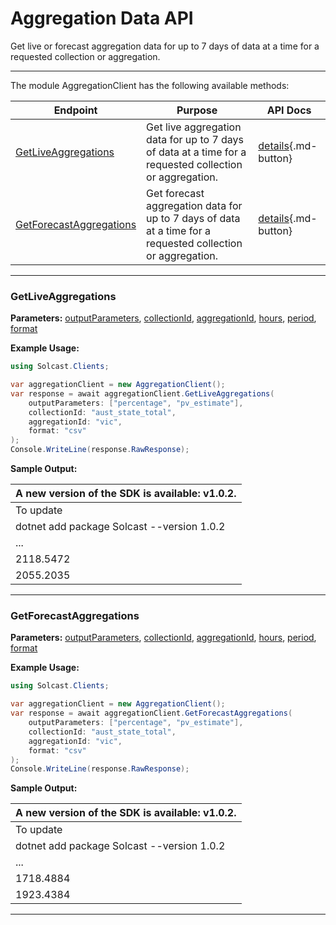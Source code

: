 # Aggregation Data API

Get live or forecast aggregation data for up to 7 days of data at a time for a requested collection or aggregation.

---


The module AggregationClient has the following available methods:

| Endpoint                  | Purpose                                              | API Docs                                                                                                               |
|---------------------------|------------------------------------------------------|------------------------------------------------------------------------------------------------------------------------|
| [GetLiveAggregations](#getliveaggregations) | Get live aggregation data for up to 7 days of data at a time for a requested collection or aggregation. | [details](https://docs.solcast.com.au/#3b09628d-0f9d-4a01-aa53-9af460d6c66a){.md-button} |
| [GetForecastAggregations](#getforecastaggregations) | Get forecast aggregation data for up to 7 days of data at a time for a requested collection or aggregation. | [details](https://docs.solcast.com.au/#feeb0565-ac06-473a-8cd1-b1493c5bcabb){.md-button} |

---

### GetLiveAggregations
**Parameters:**
[outputParameters](https://docs.solcast.com.au/#3b09628d-0f9d-4a01-aa53-9af460d6c66a "(List<string>): The output parameters to include in the response. (Optional)"), [collectionId](https://docs.solcast.com.au/#3b09628d-0f9d-4a01-aa53-9af460d6c66a "(string): Unique identifier for your collection. (Optional)"), [aggregationId](https://docs.solcast.com.au/#3b09628d-0f9d-4a01-aa53-9af460d6c66a "(string): Unique identifier that belongs to the requested collection. (Optional)"), [hours](https://docs.solcast.com.au/#3b09628d-0f9d-4a01-aa53-9af460d6c66a "(int?): The number of hours to return in the response. (Optional)"), [period](https://docs.solcast.com.au/#3b09628d-0f9d-4a01-aa53-9af460d6c66a "(string): Length of the averaging period in ISO 8601 format. (Optional)"), [format](https://docs.solcast.com.au/#3b09628d-0f9d-4a01-aa53-9af460d6c66a "(string): Response format (Optional)")

**Example Usage:**
```csharp
using Solcast.Clients;

var aggregationClient = new AggregationClient();
var response = await aggregationClient.GetLiveAggregations(
    outputParameters: ["percentage", "pv_estimate"],
    collectionId: "aust_state_total",
    aggregationId: "vic",
    format: "csv"
);
Console.WriteLine(response.RawResponse);

```
**Sample Output:**

| A new version of the SDK is available: v1.0.2. |
| --- |
| To update |  run the following command: |
|     dotnet add package Solcast --version 1.0.2 |
| ... |
| 2118.5472 | 41.1 | 2024-11-18T00:30:00+00:00 | PT30M |
| 2055.2035 | 39.9 | 2024-11-18T00:00:00+00:00 | PT30M |

---

### GetForecastAggregations
**Parameters:**
[outputParameters](https://docs.solcast.com.au/#feeb0565-ac06-473a-8cd1-b1493c5bcabb "(List<string>): The output parameters to include in the response. (Optional)"), [collectionId](https://docs.solcast.com.au/#feeb0565-ac06-473a-8cd1-b1493c5bcabb "(string): Unique identifier for your collection. (Optional)"), [aggregationId](https://docs.solcast.com.au/#feeb0565-ac06-473a-8cd1-b1493c5bcabb "(string): Unique identifier that belongs to the requested collection. (Optional)"), [hours](https://docs.solcast.com.au/#feeb0565-ac06-473a-8cd1-b1493c5bcabb "(int?): The number of hours to return in the response. (Optional)"), [period](https://docs.solcast.com.au/#feeb0565-ac06-473a-8cd1-b1493c5bcabb "(string): Length of the averaging period in ISO 8601 format. (Optional)"), [format](https://docs.solcast.com.au/#feeb0565-ac06-473a-8cd1-b1493c5bcabb "(string): Response format (Optional)")

**Example Usage:**
```csharp
using Solcast.Clients;

var aggregationClient = new AggregationClient();
var response = await aggregationClient.GetForecastAggregations(
    outputParameters: ["percentage", "pv_estimate"],
    collectionId: "aust_state_total",
    aggregationId: "vic",
    format: "csv"
);
Console.WriteLine(response.RawResponse);

```
**Sample Output:**

| A new version of the SDK is available: v1.0.2. |
| --- |
| To update |  run the following command: |
|     dotnet add package Solcast --version 1.0.2 |
| ... |
| 1718.4884 | 33.2 | 2024-12-01T23:00:00+00:00 | PT30M |
| 1923.4384 | 37.2 | 2024-12-01T23:30:00+00:00 | PT30M |

---
